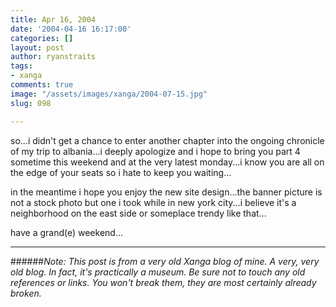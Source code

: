 ```yaml
---
title: Apr 16, 2004
date: '2004-04-16 16:17:00'
categories: []
layout: post
author: ryanstraits
tags:
- xanga
comments: true
image: "/assets/images/xanga/2004-07-15.jpg"
slug: 098

---
```

so...i didn't get a chance to enter another chapter into the ongoing chronicle of my trip to albania...i deeply apologize and i hope to bring you part 4 sometime this weekend and at the very latest monday...i know you are all on the edge of your seats so i hate to keep you waiting...

<!-- break -->

in the meantime i hope you enjoy the new site design...the banner picture is not a stock photo but one i took while in new york city...i believe it's a neighborhood on the east side or someplace trendy like that...

have a grand(e) weekend...

---

######*Note: This post is from a very old Xanga blog of mine. A very, very old blog. In fact, it's practically a museum. Be sure not to touch any old references or links. You won't break them, they are most certainly already broken.*